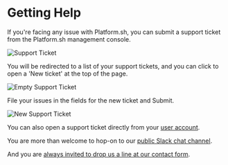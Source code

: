 # Getting Help

If you're facing any issue with Platform.sh, you can submit a support ticket from the Platform.sh management console.

![Support Ticket](/images/support-ticket-new.png)

You will be redirected to a list of your support tickets, and you can click to open a 'New ticket' at the top of the page. 

![Empty Support Ticket](/images/support-empty-v2-1.png)

File your issues in the fields for the new ticket and Submit.

![New Support Ticket](/images/support-tickets-new.png)

You can also open a support ticket directly from your [user account](https://accounts.platform.sh/support).

You are more than welcome to hop-on to our [public Slack chat channel](https://chat.platform.sh/).

And you are [always invited to drop us a line at our contact form](https://platform.sh/contact).
